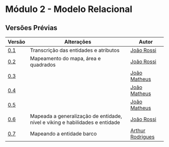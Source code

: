 # Módulo 2 - Modelo Relacional

## Versões Prévias

| Versão | Alterações | Autor | 
| ------ | ---------- | ----- |
| [0.1](./vikings_MRel-v0.1.png) | Transcrição das entidades e atributos | [João Rossi](https://github.com/bielrossi15) |
| [0.2](./vikings_MRel-v0.2.png) | Mapeamento do mapa, área e quadrados | [João Rossi](https://github.com/bielrossi15) |
| [0.3](./vikings_MRel-v0.3.png) | | [João Matheus](https://github.com/J-Matheus) |
| [0.4](./vikings_MRel-v0.4.png) | | [João Matheus](https://github.com/J-Matheus) |
| [0.5](./vikings_MRel-v0.5.png) | | [João Matheus](https://github.com/J-Matheus) |
| [0.6](./vikings_MRel-v0.6.png) | Mapeada a generalização de entidade, nível e viking e habilidades e entidade | [João Rossi](https://github.com/bielrossi15) |
| [0.7](./vikings_MRel_v0.7.drawio.png) | Mapeando a entidade barco | [Arthur Rodrigues](https://github.com/arthurarp) |
